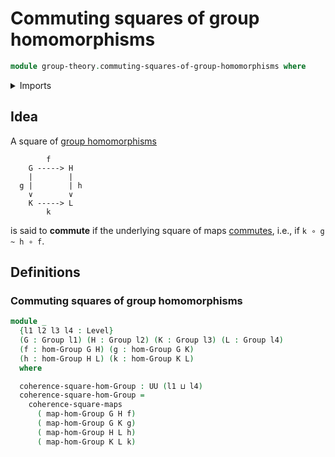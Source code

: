 # Commuting squares of group homomorphisms

```agda
module group-theory.commuting-squares-of-group-homomorphisms where
```

<details><summary>Imports</summary>

```agda
open import foundation.commuting-squares-of-maps
open import foundation.universe-levels

open import group-theory.groups
open import group-theory.homomorphisms-groups
```

</details>

## Idea

A square of [group homomorphisms](group-theory.homomorphisms-groups.md)

```text
        f
    G -----> H
    |        |
  g |        | h
    ∨        ∨
    K -----> L
        k
```

is said to **commute** if the underlying square of maps
[commutes](foundation.commuting-squares-of-maps.md), i.e., if `k ∘ g ~ h ∘ f`.

## Definitions

### Commuting squares of group homomorphisms

```agda
module _
  {l1 l2 l3 l4 : Level}
  (G : Group l1) (H : Group l2) (K : Group l3) (L : Group l4)
  (f : hom-Group G H) (g : hom-Group G K)
  (h : hom-Group H L) (k : hom-Group K L)
  where

  coherence-square-hom-Group : UU (l1 ⊔ l4)
  coherence-square-hom-Group =
    coherence-square-maps
      ( map-hom-Group G H f)
      ( map-hom-Group G K g)
      ( map-hom-Group H L h)
      ( map-hom-Group K L k)
```
